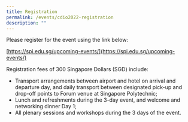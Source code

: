 ```yaml
---
title: Registration
permalink: /events/cdio2022-registration
description: ""
---
```

Please register for the event using the link below:

[https://spi.edu.sg/upcoming-events/](https://spi.edu.sg/upcoming-events/)

Registration fees of 300 Singapore Dollars (SGD) include:

* Transport arrangements between airport and hotel on arrival and departure day, and daily transport between designated pick-up and drop-off points to Forum venue at Singapore Polytechnic;
* Lunch and refreshments during the 3-day event, and welcome and networking dinner Day 1;
* All plenary sessions and workshops during the 3 days of the event.



